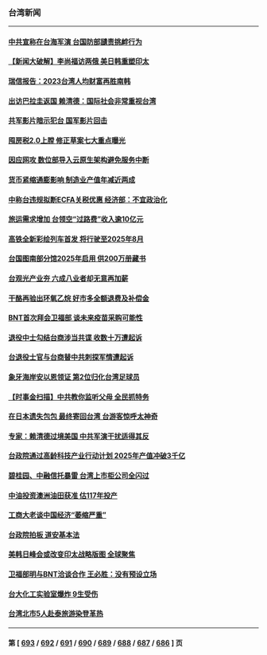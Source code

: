 ### 台湾新闻
---
#### [中共宣称在台海军演 台国防部讉责挑衅行为](../../pages/ncid1349361/n14056977.md) 
#### [【新闻大破解】李尚福访两俄 美日韩重塑印太](../../pages/ncid1349361/n14056718.md) 
#### [瑞信报告：2023台湾人均财富再胜南韩](../../pages/ncid1349361/n14056672.md) 
#### [出访巴拉圭返国 赖清德：国际社会非常重视台湾](../../pages/ncid1349361/n14056667.md) 
#### [共军影片暗示犯台 国军影片回击](../../pages/ncid1349361/n14056669.md) 
#### [囤房税2.0上膛 修正草案七大重点曝光](../../pages/ncid1349361/n14056666.md) 
#### [因应网攻 数位部导入云原生架构避免服务中断](../../pages/ncid1349361/n14056673.md) 
#### [货币紧缩通膨影响 制造业产值年减近两成](../../pages/ncid1349361/n14056671.md) 
#### [中称台违规拟断ECFA关税优惠 经济部：不宜政治化](../../pages/ncid1349361/n14056674.md) 
#### [旅运需求增加 台领空“过路费”收入逾10亿元](../../pages/ncid1349361/n14056654.md) 
#### [高铁全新彩绘列车首发 将行驶至2025年8月](../../pages/ncid1349361/n14056656.md) 
#### [台国图南部分馆2025年启用 供200万册藏书](../../pages/ncid1349361/n14056677.md) 
#### [台观光产业夯 六成八业者却无意再加薪](../../pages/ncid1349361/n14056675.md) 
#### [干酪再验出环氧乙烷 好市多全额退费及补偿金](../../pages/ncid1349361/n14056652.md) 
#### [BNT首次拜会卫福部 谈未来疫苗采购可能性](../../pages/ncid1349361/n14056650.md) 
#### [退役中士勾结台商涉当共谍 收数十万遭起诉](../../pages/ncid1349361/n14056565.md) 
#### [台退役士官与台商替中共刺探军情遭起诉](../../pages/ncid1349361/n14056461.md) 
#### [象牙海岸安以恩领证 第2位归化台湾足球员](../../pages/ncid1349361/n14056508.md) 
#### [【时事金扫描】中共教你监听父母 全民抓特务](../../pages/ncid1349361/n14056242.md) 
#### [在日本遗失包包 最终寄回台湾 台游客惊呼太神奇](../../pages/ncid1349361/n14056463.md) 
#### [专家：赖清德过境美国 中共军演干扰适得其反](../../pages/ncid1349361/n14055690.md) 
#### [台政院通过高龄科技产业行动计划 2025年产值冲破3千亿](../../pages/ncid1349361/n14055942.md) 
#### [碧桂园、中融信托暴雷 台湾上市柜公司全闪过](../../pages/ncid1349361/n14055941.md) 
#### [中油投资澳洲油田获准 估117年投产](../../pages/ncid1349361/n14055943.md) 
#### [工商大老谈中国经济“萎缩严重”](../../pages/ncid1349361/n14055929.md) 
#### [台政院拍板 道安基本法](../../pages/ncid1349361/n14055931.md) 
#### [美韩日峰会或改变印太战略版图 全球聚焦](../../pages/ncid1349361/n14055908.md) 
#### [卫福部明与BNT洽谈合作 王必胜：没有预设立场](../../pages/ncid1349361/n14055902.md) 
#### [台大化工实验室爆炸 9生受伤](../../pages/ncid1349361/n14055905.md) 
#### [台湾北市5人赴泰旅游染登革热](../../pages/ncid1349361/n14055906.md) 

---
#### 第 [ [693](./693.md) / [692](./692.md) / [691](./691.md) / [690](./690.md) / [689](./689.md) / [688](./688.md) / [687](./687.md) / [686](./686.md) ] 页
